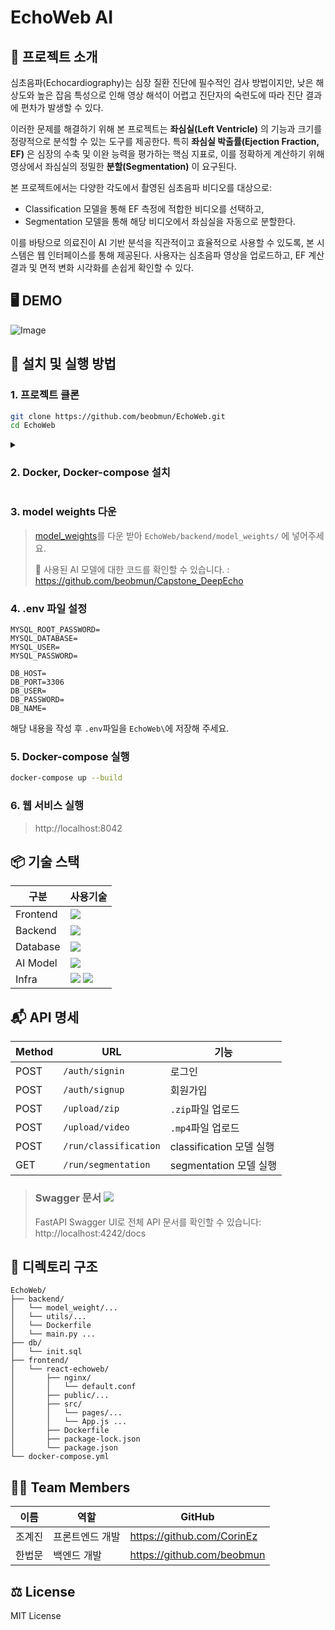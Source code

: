 # EchoWeb AI
## 🎯 프로젝트 소개
심초음파(Echocardiography)는 심장 질환 진단에 필수적인 검사 방법이지만, 낮은 해상도와 높은 잡음 특성으로 인해 영상 해석이 어렵고 진단자의 숙련도에 따라 진단 결과에 편차가 발생할 수 있다.

이러한 문제를 해결하기 위해 본 프로젝트는 **좌심실(Left Ventricle)** 의 기능과 크기를 정량적으로 분석할 수 있는 도구를 제공한다. 특히 **좌심실 박출률(Ejection Fraction, EF)** 은 심장의 수축 및 이완 능력을 평가하는 핵심 지표로, 이를 정확하게 계산하기 위해 영상에서 좌심실의 정밀한 **분할(Segmentation)** 이 요구된다.

본 프로젝트에서는 다양한 각도에서 촬영된 심초음파 비디오를 대상으로:
- Classification 모델을 통해 EF 측정에 적합한 비디오를 선택하고,
- Segmentation 모델을 통해 해당 비디오에서 좌심실을 자동으로 분할한다.

이를 바탕으로 의료진이 AI 기반 분석을 직관적이고 효율적으로 사용할 수 있도록, 본 시스템은 웹 인터페이스를 통해 제공된다. 사용자는 심초음파 영상을 업로드하고, EF 계산 결과 및 면적 변화 시각화를 손쉽게 확인할 수 있다.

## 🖥️ DEMO
![Image](https://github.com/user-attachments/assets/91e39fa2-ee9b-407a-88bb-41bc3d56708f)

## 🚀 설치 및 실행 방법
### 1. 프로젝트 클론
```bash
git clone https://github.com/beobmun/EchoWeb.git
cd EchoWeb
```
<details>
  <summary>
    
  ### 2. Docker, Docker-compose 설치
  </summary>
  
  #### 2-1. Docker 설치에 필요한 패키지 설치
  ```bash
  sudo apt-get install apt-transport-https ca-certificates curl gnupg-agent software-properties-common
  ```
  #### 2-2. Docker 공식 GPG 설치
  ```bash
  curl -fsSL https://download.docker.com/linux/ubuntu/gpg | sudo apt-key add -
  ```
  #### 2-3. Docker 공식 apt 저장소 추가
  ```bash
  sudo add-apt-repository "deb [arch=amd64] https://download.docker.com/linux/ubuntu $(lsb_release -cs) stable"
  ```
  #### 2-4. Docker 설치
  ```bash
  sudo apt-get install docker-ce docker-ce-cli containerd.io
  ```
  #### 2-5. Docker 설치 확인
  ```bash
  sudo systemctl status docker
  docker -v
  ```
  #### 2-6. Docker-compose 설치
  ```bash
  sudo curl -SL "https://github.com/docker/compose/releases/download/v2.23.0/docker-compose-$(uname -s)-$(uname -m)" -o /usr/local/bin/docker-compose
  ```
  #### 2-7. Docker-compose 권한 부여
  ```bash
  sudo chmod +x /usr/local/bin/docker-compose
  ```
  #### 2-8. Docker-compose 심볼릭 링크 지정
  ```bash
  sudo ln -s /usr/local/bin/docker-compose /usr/bin/docker-compose
  ```
  #### 2-9. Docker-compose 버전 확인
  ```bash
  docker-compose --version
  ```
</details>

### 3. model weights 다운
> [model_weights](https://drive.google.com/drive/folders/1Sz0Pox7EK7c0mRxSX12g7wUa3q6K_-Jg?usp=sharing)를 다운 받아 ```EchoWeb/backend/model_weights/``` 에 넣어주세요.
>
> 🔎 사용된 AI 모델에 대한 코드를 확인할 수 있습니다. : https://github.com/beobmun/Capstone_DeepEcho
### 4. .env 파일 설정
```
MYSQL_ROOT_PASSWORD=
MYSQL_DATABASE=
MYSQL_USER=
MYSQL_PASSWORD=

DB_HOST=
DB_PORT=3306
DB_USER=
DB_PASSWORD=
DB_NAME=
```
해당 내용을 작성 후 ```.env```파일을 ```EchoWeb\```에 저장해 주세요.
### 5. Docker-compose 실행
```bash
docker-compose up --build
```
### 6. 웹 서비스 실행
> http://localhost:8042

## 📦 기술 스택
|  구분  |사용기술|
|---|------|
|  Frontend  |<img src="https://img.shields.io/badge/react-61DAFB?style=for-the-badge&logo=react&logoColor=white">|
|  Backend  |<img src="https://img.shields.io/badge/fastapi-009688?style=for-the-badge&logo=fastapi&logoColor=white">|
|  Database  |<img src="https://img.shields.io/badge/mysql-4479A1?style=for-the-badge&logo=mysql&logoColor=white">|
|  AI Model  |<img src="https://img.shields.io/badge/pytorch-EE4C2C?style=for-the-badge&logo=pytorch&logoColor=white">||
|  Infra  |<img src="https://img.shields.io/badge/docker-2496ED?style=for-the-badge&logo=docker&logoColor=white"> <img src="https://img.shields.io/badge/nginx-009639?style=for-the-badge&logo=nginx&logoColor=white">|


## 📬 API 명세
|Method|URL|기능|
|------|---|---|
|POST|`/auth/signin`|로그인|
|POST|`/auth/signup`|회원가입|
|POST|`/upload/zip`|`.zip`파일 업로드|
|POST|`/upload/video`|`.mp4`파일 업로드|
|POST|`/run/classification`|classification 모델 실행|
|GET|`/run/segmentation`|segmentation 모델 실행|
> ### Swagger 문서 <img src="https://img.shields.io/badge/swagger-85EA2D?style=for-the-badge&logo=swagger&logoColor=white">
> FastAPI Swagger UI로 전체 API 문서를 확인할 수 있습니다:
http://localhost:4242/docs

## 📁 디렉토리 구조
```
EchoWeb/
├── backend/
│   └── model_weight/...
│   └── utils/...
│   └── Dockerfile
│   └── main.py ...
├── db/
│   └── init.sql
├── frontend/
│   └── react-echoweb/
│       ├── nginx/
│       │   └── default.conf
│       ├── public/...
│       ├── src/
│       │   └── pages/...
│       │   └── App.js ...
│       ├── Dockerfile
│       ├── package-lock.json
│       └── package.json
└── docker-compose.yml
```

## 👨‍💻 Team Members
|이름|역할|GitHub|
|--|----|------|
|조계진|프론트엔드 개발|https://github.com/CorinEz|
|한법문|백엔드 개발|https://github.com/beobmun|

## ⚖️ License
MIT License
